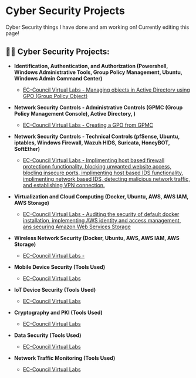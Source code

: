 # Cyber Security Projects
Cyber Security things I have done and am working on! Currently editing this page!

<h2>👨‍💻 Cyber Security Projects:</h2>

- <b>Identification, Authentication, and Authorization (Powershell, Windows Administrative Tools, Group Policy Management, Ubuntu, Windows Admin Command Center)</b>

  - [EC-Council Virtual Labs - Managing objects in Active Directory using GPO (Group Policy Object)](https://github.com/AdamWhiston/Links-currently-being-updated-/tree/main)

- <b>Network Security Controls - Administrative Controls (GPMC (Group Policy Management Console), Active Directory, )</b>

  - [EC-Council Virtual Labs - Creating a GPO from GPMC](https://github.com/AdamWhiston/Links-currently-being-updated-/tree/main)

- <b>Network Security Controls - Technical Controls (pfSense, Ubuntu, iptables, Windows Firewall, Wazuh HIDS, Suricata, HoneyBOT, SoftEther)</b>

  - [EC-Council Virtual Labs - Implimenting host based firewall protectionn functionality, blocking unwanted website access, blocling insecure ports, implimenting host based IDS functionality, implimenting network based IDS, detecting malicious network traffic, and establishing VPN connection. ](https://github.com/AdamWhiston/Links-currently-being-updated-/tree/main)

- <b>Virtualization and Cloud Computing (Docker, Ubuntu, AWS, AWS IAM, AWS Storage)</b>

  - [EC-Council Virtual Labs - Auditing the security of default docker installation, implementing AWS identity and access management, ans securing Amazon Web Services Storage](https://github.com/AdamWhiston/Links-currently-being-updated-/tree/main)


- <b>Wireless Network Security (Docker, Ubuntu, AWS, AWS IAM, AWS Storage)</b>
  - [EC-Council Virtual Labs - ](https://github.com/AdamWhiston/Links-currently-being-updated-/tree/main)
 
- <b>Mobile Device Security (Tools Used)</b>

  - [EC-Council Virtual Labs](https://github.com/AdamWhiston/Links-currently-being-updated-/tree/main)

- <b>IoT Device Security (Tools Used)</b>

  - [EC-Council Virtual Labs](https://github.com/AdamWhiston/Links-currently-being-updated-/tree/main)
​
- <b>Cryptography and PKI (Tools Used)</b>

  - [EC-Council Virtual Labs](https://github.com/AdamWhiston/Links-currently-being-updated-/tree/main)

- <b>Data Security (Tools Used)</b>

  - [EC-Council Virtual Labs](https://github.com/AdamWhiston/Links-currently-being-updated-/tree/main)

- <b>Network Traffic Monitoring (Tools Used)</b>

  - [EC-Council Virtual Labs](https://github.com/AdamWhiston/Links-currently-being-updated-/tree/main)
